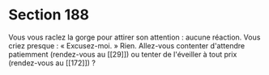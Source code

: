 # Section 188

Vous vous raclez la gorge pour attirer son attention : aucune réaction. Vous criez presque : « Excusez-moi. » Rien. Allez-vous contenter d'attendre patiemment (rendez-vous au [[29]]) ou tenter de l'éveiller à tout prix (rendez-vous au [[172]]) ?